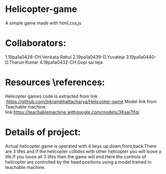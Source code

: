 # Helicopter-game
A simple game made with html,css,js
# Collaborators:
  1.19pa1a0428-CH.Venkata Rahul
  2.19pa1a0439-D.Yuvateja
  3.19pa1a0440-D.Tharun Kumar
  4.19pa1a0432-CH.Gopi sai teja
# Resources \references:
Helicopter games code is extracted from 
link :https://github.com/bikrambhattacharya/Helicopter-game
Model link from Teachable machine:
link:https://teachablemachine.withgoogle.com/models/3Ksai7Ifq/
# Details of project:
Actual helicopter game is operated with 4 keys up,down,front,back.There are 3 lifes and if the helicopter collides with other helicopter you will loose a life.If you loose all 3 lifes then the game will end.Here the controls of helicopter are controlled by the head positions using a model trained in teachable machine. 


